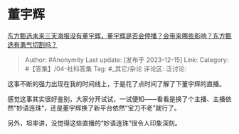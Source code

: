 # 董宇辉
[东方甄选未来三天海报没有董宇辉，董宇辉是否会停播？会带来哪些影响？东方甄选有勇气切割吗？](https://www.zhihu.com/question/634890549/answer/3326721411)

> Author: #Anonymity
> Last update: [发布于 2023-12-15]
> Link:
> Category: #【答集】/04-社科答集
> Tag: #_其它/杂论
> 评论区:
> 泛讨论:

这事不断的强力出现在我的时间线上，于是花了点时间了解了下董宇辉的直播。

感觉这事其实很好鉴别，大家分开试试，一试便知——看看是换了个主播、主播依然“妙语连珠“，还是董宇辉换了新平台依然“宝刀不老”就行了。

另外，坦率讲，没觉得这些直播的“妙语连珠”很令人印象深刻。
